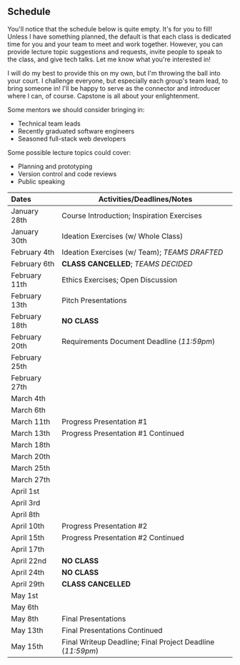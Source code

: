 ## Schedule
You'll notice that the schedule below is quite empty. It's for you to fill! Unless I have something planned, the default is that each class is dedicated time for you and your team to meet and work together. However, you can provide lecture topic suggestions and requests, invite people to speak to the class, and give tech talks. Let me know what you're interested in!

I will do my best to provide this on my own, but I'm throwing the ball into your court. I challenge everyone, but especially each group's team lead, to bring someone in! I'll be happy to serve as the connector and introducer where I can, of course. Capstone is all about your enlightenment.

Some mentors we should consider bringing in:

* Technical team leads
* Recently graduated software engineers
* Seasoned full-stack web developers

Some possible lecture topics could cover:

* Planning and prototyping
* Version control and code reviews
* Public speaking

|Dates|Activities/Deadlines/Notes|
|:---|---|
|January 28th|Course Introduction; Inspiration Exercises|
|January 30th|Ideation Exercises (w/ Whole Class)|
|February 4th|Ideation Exercises (w/ Team); _TEAMS DRAFTED_|
|February 6th|**CLASS CANCELLED**; _TEAMS DECIDED_|
|February 11th|Ethics Exercises; Open Discussion|
|February 13th|Pitch Presentations|
|February 18th|**NO CLASS**|
|February 20th|Requirements Document Deadline (_11:59pm_)|
|February 25th||
|February 27th||
|March 4th||
|March 6th||
|March 11th|Progress Presentation #1|
|March 13th|Progress Presentation #1 Continued|
|March 18th||
|March 20th||
|March 25th||
|March 27th||
|April 1st||
|April 3rd||
|April 8th||
|April 10th|Progress Presentation #2|
|April 15th|Progress Presentation #2 Continued|
|April 17th||
|April 22nd|**NO CLASS**|
|April 24th|**NO CLASS**|
|April 29th|**CLASS CANCELLED**|
|May 1st||
|May 6th||
|May 8th|Final Presentations|
|May 13th|Final Presentations Continued|
|May 15th|Final Writeup Deadline; Final Project Deadline (_11:59pm_)|